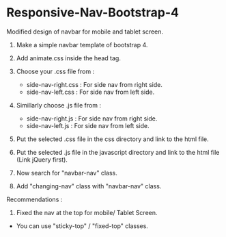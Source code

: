 # Responsive-Nav-Bootstrap-4
Modified design of navbar for mobile and tablet screen.

1. Make a simple navbar template of bootstrap 4.
2. Add animate.css inside the head tag.
    <link rel="stylesheet" href="https://cdnjs.cloudflare.com/ajax/libs/animate.css/3.5.2/animate.min.css">
3. Choose your .css file from :
    	
	- side-nav-right.css : For side nav from right side.
	- side-nav-left.css : For side nav from left side.
4. Simillarly  choose .js file from :
    	
	- side-nav-right.js : For side nav from right side.
	- side-nav-left.js : For side nav from left side.
5. Put the selected .css file in the css directory and link to the html file.

	<link rel="stylesheet" href="directory_name/side-nav-left|right.css">
6. Put the selected .js file in the javascript directory and link to the html file (Link jQuery first).

	<script src="directory_name/side-nav-left|right.js"></script> 
7.  Now search for "navbar-nav" class.
8.  Add "changing-nav" class with "navbar-nav" class.	

Recommendations :
1. Fixed the nav at the top for mobile/ Tablet Screen.
* You can use "sticky-top" / "fixed-top" classes.

	
